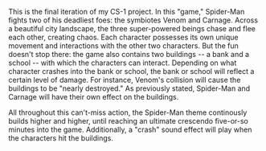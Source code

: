 This is the final iteration of my CS-1 project. In this "game," Spider-Man fights two of his deadliest foes: the symbiotes Venom and Carnage. Across a beautiful city landscape, the three super-powered beings chase and flee each other, creating chaos. Each character possesses its own unique movement and interactions with the other two characters. But the fun doesn't stop there: the game also contains two buildings -- a bank and a school -- with which the characters can interact. Depending on what character crashes into the bank or school, the bank or school will reflect a certain level of damage. For instance, Venom's collision will cause the buildings to be "nearly destroyed." As previously stated, Spider-Man and Carnage will have their own effect on the buildings.

All throughout this can't-miss action, the Spider-Man theme continously builds higher and higher, until reaching an ultimate crescendo five-or-so minutes into the game. Additionally, a "crash" sound effect will play when the characters hit the buildings.

